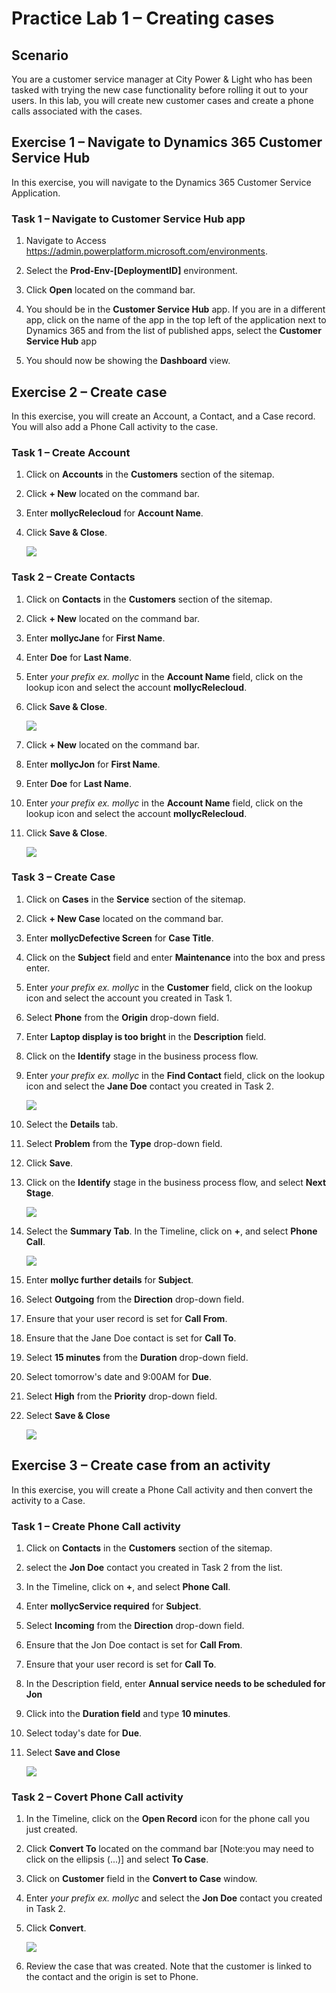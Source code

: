 # Practice Lab 1 – Creating cases

## Scenario

You are a customer service manager at City Power & Light who has been tasked with trying the new case functionality before rolling it out to your users. In this lab, you will create new customer cases and create a phone calls associated with the cases.

## Exercise 1 – Navigate to Dynamics 365 Customer Service Hub

In this exercise, you will navigate to the Dynamics 365 Customer Service Application.

### Task 1 – Navigate to Customer Service Hub app

1.  Navigate to Access <https://admin.powerplatform.microsoft.com/environments>.

2.  Select the **Prod-Env-[DeploymentID]** environment.

3.  Click **Open** located on the command bar.

4.  You should be in the **Customer Service Hub** app. If you are in a different app, click on the name of the app in the top left of the application next to Dynamics 365 and from the list of published apps, select the **Customer Service Hub** app

5.  You should now be showing the **Dashboard** view.

## Exercise 2 – Create case

In this exercise, you will create an Account, a Contact, and a Case record. You will also add a Phone Call activity to the case.

### Task 1 – Create Account

1.  Click on **Accounts** in the **Customers** section of the sitemap.

2.  Click **+ New** located on the command bar.

3.  Enter **mollycRelecloud** for **Account Name**.

4.  Click **Save & Close**.

    ![](../images/create-case.png)

### Task 2 – Create Contacts

1.  Click on **Contacts** in the **Customers** section of the sitemap.

2.  Click **+ New** located on the command bar.

3.  Enter **mollycJane** for **First Name**.

4.  Enter **Doe** for **Last Name**.

5.  Enter *your prefix ex. mollyc* in the **Account Name** field, click on the lookup icon and select the account **mollycRelecloud**.

6.  Click **Save & Close**.

    ![](../images/contacts.png)

7.  Click **+ New** located on the command bar.

8.  Enter **mollycJon** for **First Name**.

9.  Enter **Doe** for **Last Name**.
10.  Enter *your prefix ex. mollyc* in the **Account Name** field, click on the lookup icon and select the account **mollycRelecloud**.

11.  Click **Save & Close**.

     ![](../images/contacts-jon.png)

### Task 3 – Create Case

1.  Click on **Cases** in the **Service** section of the sitemap.

2.  Click **+ New Case** located on the command bar.

3.  Enter **mollycDefective Screen** for **Case Title**.

4.  Click on the **Subject** field and enter **Maintenance** into the box and press enter.

5.  Enter *your prefix ex. mollyc* in the **Customer** field, click on the lookup icon and select the account you created in Task 1.

6.  Select **Phone** from the **Origin** drop-down field.

8.  Enter **Laptop display is too bright** in the **Description** field.

9.  Click on the **Identify** stage in the business process flow.

10. Enter *your prefix ex. mollyc* in the **Find Contact** field, click on the lookup icon and select the **Jane Doe** contact you created in Task 2.

    ![](../images/identify.png)

11. Select the **Details** tab.

12. Select **Problem** from the **Type** drop-down field.

13. Click **Save**.

14. Click on the **Identify** stage in the business process flow, and select **Next Stage**.

    ![](../images/next-stage.png)

15. Select the **Summary Tab**. In the Timeline, click on **+**, and select **Phone Call**.

    ![](../images/Timeline.png)

16. Enter **mollyc further details** for **Subject**.

17. Select **Outgoing** from the **Direction** drop-down field.

18. Ensure that your user record is set for **Call From**.

19. Ensure that the Jane Doe contact is set for **Call To**.

20. Select **15 minutes** from the **Duration** drop-down field.

21. Select tomorrow's date and 9:00AM for **Due**.

22. Select **High** from the **Priority** drop-down field.

23. Select **Save & Close**

    ![](../images/phone-call.png)

## Exercise 3 – Create case from an activity

In this exercise, you will create a Phone Call activity and then convert the activity to a Case.

### Task 1 – Create Phone Call activity

1.  Click on **Contacts** in the **Customers** section of the sitemap.

2.  select the **Jon Doe** contact you created in Task 2 from the list.

3.  In the Timeline, click on **+**, and select **Phone Call**.

4.  Enter **mollycService required** for **Subject**.

5.  Select **Incoming** from the **Direction** drop-down field.

6.  Ensure that the Jon Doe contact is set for **Call From**.

7.  Ensure that your user record is set for **Call To**.

8.  In the Description field, enter **Annual service needs to be scheduled for Jon**

9.  Click into the **Duration field** and type **10 minutes**.

10. Select today's date for **Due**.

11. Select **Save and Close**

    ![](../images/jon-phone-call.png)

### Task 2 – Covert Phone Call activity

1.  In the Timeline, click on the **Open Record** icon for the phone call you just created.

2.  Click **Convert To** located on the command bar [Note:you may need to click on the ellipsis (...)] and select **To Case**.

3.  Click on **Customer** field in the **Convert to Case** window.

4.  Enter *your prefix ex. mollyc* and select the **Jon Doe** contact you created in Task 2.

5.  Click **Convert**.

    ![](../images/CovertPhoneCallactivity.png)

6.  Review the case that was created. Note that the customer is linked to the contact and the origin is set to Phone.
